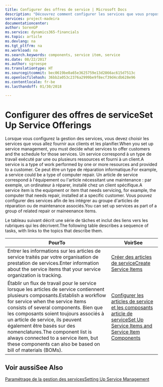 ```yaml
---
title: Configurer des offres de service | Microsoft Docs
description: "Découvrez comment configurer les services que vous proposez à vos clients."
services: project-madeira
documentationcenter: 
author: SorenGP
ms.service: dynamics365-financials
ms.topic: article
ms.devlang: na
ms.tgt_pltfrm: na
ms.workload: na
ms.search.keywords: components, service item, service
ms.date: 08/22/2017
ms.author: sgroespe
ms.translationtype: HT
ms.sourcegitcommit: bec0619be0a65e3625759e13d2866ac615d7513c
ms.openlocfilehash: 36bb2a053c2376a2999be9f8ecf39d4cdb628e96
ms.contentlocale: fr-be
ms.lasthandoff: 01/30/2018

---
```


# <a name="set-up-service-offerings"></a><span data-ttu-id="fb686-103">Configurer des offres de service</span><span class="sxs-lookup"><span data-stu-id="fb686-103">Set Up Service Offerings</span></span>
<span data-ttu-id="fb686-104">Lorsque vous configurez la gestion des services, vous devez choisir les services que vous allez fournir aux clients et les planifier.</span><span class="sxs-lookup"><span data-stu-id="fb686-104">When you set up service management, you must decide what services to offer customers and the schedule for those services.</span></span> <span data-ttu-id="fb686-105">Un service correspond à un type de travail exécuté par une ou plusieurs ressources et fourni à un client.</span><span class="sxs-lookup"><span data-stu-id="fb686-105">A service is a type of work performed by one or more resources and provided to a customer.</span></span> <span data-ttu-id="fb686-106">Ce peut être un type de réparation informatique.</span><span class="sxs-lookup"><span data-stu-id="fb686-106">For example, a service could be a type of computer repair.</span></span> <span data-ttu-id="fb686-107">Un article de service correspond à l'équipement ou l'article nécessitant une maintenance : par exemple, un ordinateur à réparer, installé chez un client spécifique.</span><span class="sxs-lookup"><span data-stu-id="fb686-107">A service item is the equipment or item that needs servicing, for example, the computer that needs repair, installed at a specific customer.</span></span> <span data-ttu-id="fb686-108">Vous pouvez configurer des services afin de les intégrer au groupe d'articles de réparation ou de maintenance associés.</span><span class="sxs-lookup"><span data-stu-id="fb686-108">You can set up services as part of a group of related repair or maineenance items.</span></span>  
  
<span data-ttu-id="fb686-109">Le tableau suivant décrit une série de tâches et inclut des liens vers les rubriques qui les décrivent.</span><span class="sxs-lookup"><span data-stu-id="fb686-109">The following table describes a sequence of tasks, with links to the topics that describe them.</span></span>  
  
|<span data-ttu-id="fb686-110">**Pour**</span><span class="sxs-lookup"><span data-stu-id="fb686-110">**To**</span></span>|<span data-ttu-id="fb686-111">**Voir**</span><span class="sxs-lookup"><span data-stu-id="fb686-111">**See**</span></span>|  
|------------|-------------|  
|<span data-ttu-id="fb686-112">Entrer les informations sur les articles de service traités par votre organisation de prestation de services.</span><span class="sxs-lookup"><span data-stu-id="fb686-112">Enter information about the service items that your service organization is tracking.</span></span>|[<span data-ttu-id="fb686-113">Créer des articles de service</span><span class="sxs-lookup"><span data-stu-id="fb686-113">Create Service Items</span></span>](service-how-to-create-service-items.md)|  
|<span data-ttu-id="fb686-114">Établir un flux de travail pour le service lorsque les articles de service contiennent plusieurs composants.</span><span class="sxs-lookup"><span data-stu-id="fb686-114">Establish a workflow for service when the service items consists of several components.</span></span> <span data-ttu-id="fb686-115">Bien que les composants soient toujours associés à un article de service, ils peuvent également être basés sur des nomenclatures.</span><span class="sxs-lookup"><span data-stu-id="fb686-115">The component list is always connected to a service item, but these components can also be based on bill of materials (BOMs).</span></span>|[<span data-ttu-id="fb686-116">Configurer les articles de service et les composants article de service</span><span class="sxs-lookup"><span data-stu-id="fb686-116">Set Up Service Items and Service Item Components</span></span>](service-how-setup-service-items.md)|  
  
## <a name="see-also"></a><span data-ttu-id="fb686-117">Voir aussi</span><span class="sxs-lookup"><span data-stu-id="fb686-117">See Also</span></span>  
[<span data-ttu-id="fb686-118">Paramétrage de la gestion des services</span><span class="sxs-lookup"><span data-stu-id="fb686-118">Setting Up Service Management</span></span>](service-setup-service.md)   
